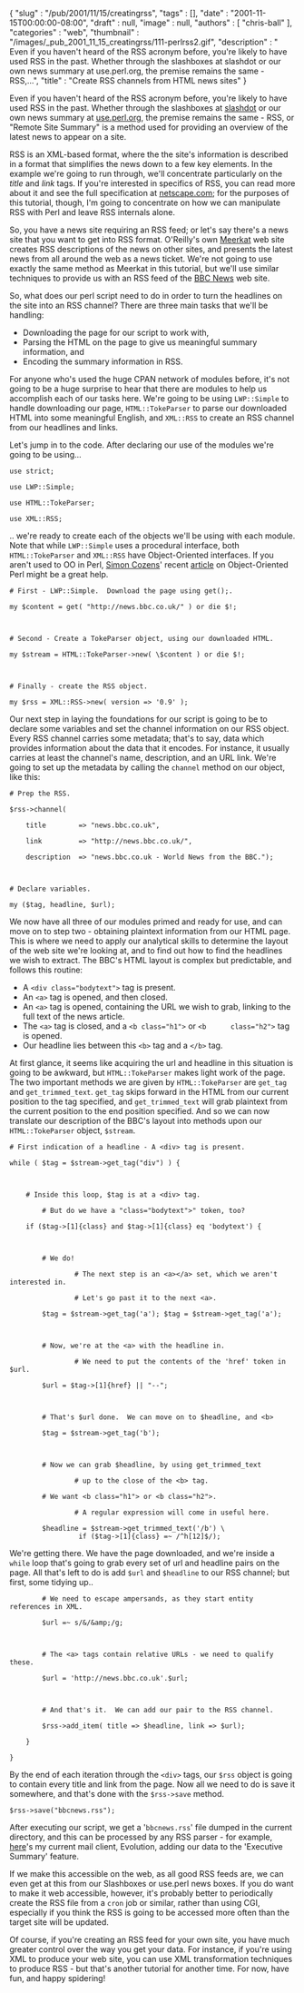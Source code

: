 {
   "slug" : "/pub/2001/11/15/creatingrss",
   "tags" : [],
   "date" : "2001-11-15T00:00:00-08:00",
   "draft" : null,
   "image" : null,
   "authors" : [
      "chris-ball"
   ],
   "categories" : "web",
   "thumbnail" : "/images/_pub_2001_11_15_creatingrss/111-perlrss2.gif",
   "description" : " Even if you haven't heard of the RSS acronym before, you're likely to have used RSS in the past. Whether through the slashboxes at slashdot or our own news summary at use.perl.org, the premise remains the same - RSS,...",
   "title" : "Create RSS channels from HTML news sites"
}





Even if you haven't heard of the RSS acronym before, you're likely to
have used RSS in the past. Whether through the slashboxes at
[slashdot](http://slashdot.org) or our own news summary at
[use.perl.org](http://use.perl.org), the premise remains the same - RSS,
or "Remote Site Summary" is a method used for providing an overview of
the latest news to appear on a site.

RSS is an XML-based format, where the the site's information is
described in a format that simplifies the news down to a few key
elements. In the example we're going to run through, we'll concentrate
particularly on the *title* and *link* tags. If you're interested in
specifics of RSS, you can read more about it and see the full
specification at
[netscape.com](http://my.netscape.com/publish/formats/rss-spec-0.91.html);
for the purposes of this tutorial, though, I'm going to concentrate on
how we can manipulate RSS with Perl and leave RSS internals alone.

So, you have a news site requiring an RSS feed; or let's say there's a
news site that you want to get into RSS format. O'Reilly's own
[Meerkat](http://meerkat.oreillynet.com) web site creates RSS
descriptions of the news on other sites, and presents the latest news
from all around the web as a news ticket. We're not going to use exactly
the same method as Meerkat in this tutorial, but we'll use similar
techniques to provide us with an RSS feed of the [BBC
News](http://news.bbc.co.uk/) web site.

So, what does our perl script need to do in order to turn the headlines
on the site into an RSS channel? There are three main tasks that we'll
be handling:

-   Downloading the page for our script to work with,
-   Parsing the HTML on the page to give us meaningful summary
    information, and
-   Encoding the summary information in RSS.

For anyone who's used the huge CPAN network of modules before, it's not
going to be a huge surprise to hear that there are modules to help us
accomplish each of our tasks here. We're going to be using `LWP::Simple`
to handle downloading our page, `HTML::TokeParser` to parse our
downloaded HTML into some meaningful English, and `XML::RSS` to create
an RSS channel from our headlines and links.

Let's jump in to the code. After declaring our use of the modules we're
going to be using...


    use strict;

    use LWP::Simple;

    use HTML::TokeParser;

    use XML::RSS;

.. we're ready to create each of the objects we'll be using with each
module. Note that while `LWP::Simple` uses a procedural interface, both
`HTML::TokeParser` and `XML::RSS` have Object-Oriented interfaces. If
you aren't used to OO in Perl, [Simon Cozens](/pub/au/Cozens_Simon)'
recent [article](/pub/a/2001/11/07/ooperl.html) on Object-Oriented Perl
might be a great help.


    # First - LWP::Simple.  Download the page using get();.

    my $content = get( "http://news.bbc.co.uk/" ) or die $!;



    # Second - Create a TokeParser object, using our downloaded HTML.

    my $stream = HTML::TokeParser->new( \$content ) or die $!;



    # Finally - create the RSS object. 

    my $rss = XML::RSS->new( version => '0.9' );

Our next step in laying the foundations for our script is going to be to
declare some variables and set the channel information on our RSS
object. Every RSS channel carries some metadata; that's to say, data
which provides information about the data that it encodes. For instance,
it usually carries at least the channel's name, description, and an URL
link. We're going to set up the metadata by calling the `channel` method
on our object, like this:


    # Prep the RSS.

    $rss->channel(

        title        => "news.bbc.co.uk",

        link         => "http://news.bbc.co.uk/",

        description  => "news.bbc.co.uk - World News from the BBC.");



    # Declare variables.

    my ($tag, headline, $url);

We now have all three of our modules primed and ready for use, and can
move on to step two - obtaining plaintext information from our HTML
page. This is where we need to apply our analytical skills to determine
the layout of the web site we're looking at, and to find out how to find
the headlines we wish to extract. The BBC's HTML layout is complex but
predictable, and follows this routine:

-   A `<div class="bodytext">` tag is present.
-   An `<a>` tag is opened, and then closed.
-   An `<a>` tag is opened, containing the URL we wish to grab, linking
    to the full text of the news article.
-   The `<a>` tag is closed, and a `<b class="h1">` or
    `<b      class="h2">` tag is opened.
-   Our headline lies between this `<b>` tag and a `</b>` tag.

At first glance, it seems like acquiring the url and headline in this
situation is going to be awkward, but `HTML::TokeParser` makes light
work of the page. The two important methods we are given by
`HTML::TokeParser` are `get_tag` and `get_trimmed_text`.
`get_tag` skips forward in the HTML from our current position to the tag
specified, and `get_trimmed_text` will grab plaintext from the current
position to the end position specified. And so we can now translate our
description of the BBC's layout into methods upon our `HTML::TokeParser`
object, `$stream`.


    # First indication of a headline - A <div> tag is present.

    while ( $tag = $stream->get_tag("div") ) {



        # Inside this loop, $tag is at a <div> tag.

            # But do we have a "class="bodytext">" token, too? 

        if ($tag->[1]{class} and $tag->[1]{class} eq 'bodytext') {



            # We do! 

                    # The next step is an <a></a> set, which we aren't interested in.  

                    # Let's go past it to the next <a>.

            $tag = $stream->get_tag('a'); $tag = $stream->get_tag('a');

            

            # Now, we're at the <a> with the headline in.

                    # We need to put the contents of the 'href' token in $url.

            $url = $tag->[1]{href} || "--";

            

            # That's $url done.  We can move on to $headline, and <b>

            $tag = $stream->get_tag('b');



            # Now we can grab $headline, by using get_trimmed_text 

                    # up to the close of the <b> tag.

            # We want <b class="h1"> or <b class="h2">.  

                    # A regular expression will come in useful here. 

            $headline = $stream->get_trimmed_text('/b') \ 
                     if ($tag->[1]{class} =~ /^h[12]$/); 

We're getting there. We have the page downloaded, and we're inside a
`while` loop that's going to grab every set of url and headline pairs on
the page. All that's left to do is add `$url` and `$headline` to our RSS
channel; but first, some tidying up..


            # We need to escape ampersands, as they start entity references in XML.

            $url =~ s/&/&amp;/g;

        

            # The <a> tags contain relative URLs - we need to qualify these.

            $url = 'http://news.bbc.co.uk'.$url;

            

            # And that's it.  We can add our pair to the RSS channel. 

            $rss->add_item( title => $headline, link => $url);

        }

    }

By the end of each iteration through the `<div>` tags, our `$rss` object
is going to contain every title and link from the page. Now all we need
to do is save it somewhere, and that's done with the `$rss->save`
method.


    $rss->save("bbcnews.rss");

After executing our script, we get a '`bbcnews.rss`' file dumped in the
current directory, and this can be processed by any RSS parser - for
example, [here](http://printf.net/evobbc.jpg)'s my current mail client,
Evolution, adding our data to the 'Executive Summary' feature.

If we make this accessible on the web, as all good RSS feeds are, we can
even get at this from our Slashboxes or use.perl news boxes. If you do
want to make it web accessible, however, it's probably better to
periodically create the RSS file from a `cron` job or similar, rather
than using CGI, especially if you think the RSS is going to be accessed
more often than the target site will be updated.

Of course, if you're creating an RSS feed for your own site, you have
much greater control over the way you get your data. For instance, if
you're using XML to produce your web site, you can use XML
transformation techniques to produce RSS - but that's another tutorial
for another time. For now, have fun, and happy spidering!


